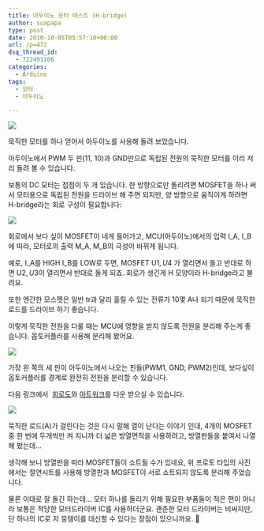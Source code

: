 ```yaml
---
title: 아두이노 모터 테스트 (H-bridge)
author: suapapa
type: post
date: 2010-10-05T05:57:10+00:00
url: /p=472
dsq_thread_id:
  - 722491106
categories:
  - Arduino
tags:
  - 모터
  - 아두이노

---
```

![](https://homin.dev/asset/blog/image/opto-coupled_h-bridge_smoke_test.jpg)

묵직한 모터를 하나 얻어서 아두이노를 사용해 돌려 보았습니다.

아두이노에서 PWM 두 핀(11, 10)과 GND만으로 독립된 전원의 묵직한 모터를 이리 저리 돌려 볼 수 있습니다.

보통의 DC 모터는 접점이 두 개 있습니다. 한 방향으로만 돌리려면 MOSFET을 하나 써서 모터용으로 독립된 전원을 드라이브 해 주면 되지만, 양 방향으로 움직이게 하려면 H-bridge라는 회로 구성이 필요합니다:

![](https://homin.dev/asset/blog/image/h-bridge_00.png)

회로에서 보다 싶이 MOSFET이 네게 들어가고, MCU(아두이노)에서의 입력 I_A, I_B에 따라, 모터로의 출력 M_A, M_B의 극성이 바뀌게 됩니다.

예로, I_A를 HIGH I_B를 LOW로 두면, MOSFET U$1, U$4 가 열리면서 돌고 반대로 하면 U$2, U$3이 열리면서 반대로 돌게 되죠. 회로가 생긴게 H 모양이라 H-bridge라고 불려요.

또한 엔간한 모스펫은 일반 tr과 달리 흘릴 수 있는 전류가 10몇 A나 되기 때문에 묵직한 로드를 드라이브 하기 좋습니다.

이렇게 묵직한 전원을 다룰 때는 MCU에 영향을 받지 않도록 전원을 분리해 주는게 좋습니다. 옵토커플러를 사용해 분리해 봤어요.

![](https://homin.dev/asset/blog/image/h-bridge_01.png)

가장 왼 쪽의 세 핀이 아두이노에서 나오는 핀들(PWM1, GND, PWM2)인데, 보다싶이 옵토커플러를 경계로 완전히 전원을 분리할 수 있습니다.


다음 링크에서 
[회로도][1]와 [아트워크][2]를 다운 받으실 수 있습니다.

![](https://homin.dev/asset/blog/image/opto-coupled_h-bridge.jpg)

묵직한 로드(A)가 걸린다는 것은 다시 말해 열이 난다는 이야기 인대, 4개의 MOSFET중 한 번에 두개씩만 켜 지니까 더 넓은 방열면적을 사용하려고, 방열판들을 붙여서 나열해 봤는데&#8230;

생각해 보니 방열판을 따라 MOSFET들이 쇼트될 수가 있네요, 위 프로토 타입의 사진에서는 절연시트를 사용해 방열판과 MOSFET이 서로 쇼트되지 않도록 분리해 주었습니다.

물론 이대로 잘 돌긴 하는데&#8230; 모터 하나를 돌리기 위해 필요한 부품들이 적은 편이 아니라 보통은 적당한 모터드라이버 IC를 사용하더군요. 괜춘한 모터 드라이버는 비싸지만, 단 하나의 IC로 저 뭉탱이를 대신할 수 있다는 장점이 있으니까요. 🙂

 [1]: https://homin.dev/svn/HW/motor/h-bridge.sch
 [2]: https://homin.dev/svn/HW/motor/h-bridge.brd